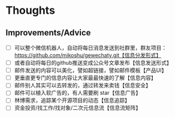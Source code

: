 # Thoughts
## Improvements/Advice
- [ ] 可以整个微信机器人，自动将每日消息发送到社群里，群友项目：https://github.com/mikoshu/gewechaty.git【信息分发形式】
- [ ] 或者自动将每日的github推送变成公众号文章发布【信息发送形式】
- [ ] 邮件发送的内容可以美化，譬如超链接，譬如邮件模板【产品UI】
- [ ] 更垂直更专门的信息内容让大家最最快速的了解【信息内容】
- [ ] 邮件别人其实可以去转发的，通过转发来卖钱【信息安全】
- [ ] 邮件可以植入软广告的，有人需要刷 star【信息广告】
- [ ] 林博需求，追踪某个开源项目的动态【信息追踪】
- [ ] 资金投资/找工作/找对象/二次元信息流【信息流矩阵】